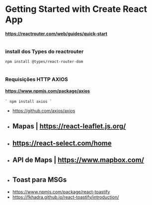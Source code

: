 # Getting Started with Create React App

#### https://reactrouter.com/web/guides/quick-start

#

### install dos Types do reactrouter 

` npm install @types/react-router-dom `

#

### Requisições HTTP AXIOS
 #### https://www.npmjs.com/package/axios

    ` npm install axios `

* https://github.com/axios/axios

* ## Mapas  | https://react-leaflet.js.org/

* ## https://react-select.com/home

* ## API de Maps | https://www.mapbox.com/

#

* ## Toast para MSGs
* https://www.npmjs.com/package/react-toastify 
* https://fkhadra.github.io/react-toastify/introduction/ 